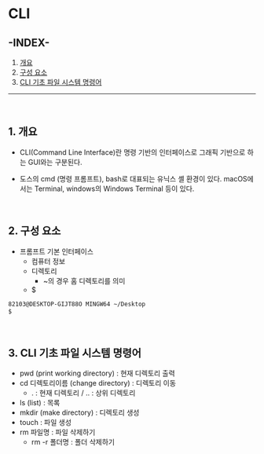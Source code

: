 # CLI

## **-INDEX-**
1. [개요](#1-개요)
2. [구성 요소](#2-구성-요소)
3. [CLI 기초 파일 시스템 명령어](#3-cli-기초-파일-시스템-명령어)

---
<br>

## 1. 개요
* CLI(Command Line Interface)란 명령 기반의 인터페이스로 그래픽 기반으로 하는 GUI와는 구분된다.

* 도스의 cmd (명령 프롬프트), bash로 대표되는 유닉스 셸 환경이 있다. macOS에서는 Terminal, windows의 Windows Terminal 등이 있다.

<br>

## 2. 구성 요소
* 프롬프트 기본 인터페이스
  * 컴퓨터 정보
  * 디렉토리
    * ~의 경우 홈 디렉토리를 의미
  * $
```bash
82103@DESKTOP-GIJT88O MINGW64 ~/Desktop
$ 
```

<br>

## 3. CLI 기초 파일 시스템 명령어
* pwd (print working directory) : 현재 디렉토리 출력
* cd 디렉토리이름 (change directory) : 디렉토리 이동
  * . : 현재 디렉토리 / .. : 상위 디렉토리
* ls (list) : 목록
* mkdir (make directory) : 디렉토리 생성
* touch : 파일 생성
* rm 파일명 : 파일 삭제하기
  * rm -r 폴더명 : 폴더 삭제하기
